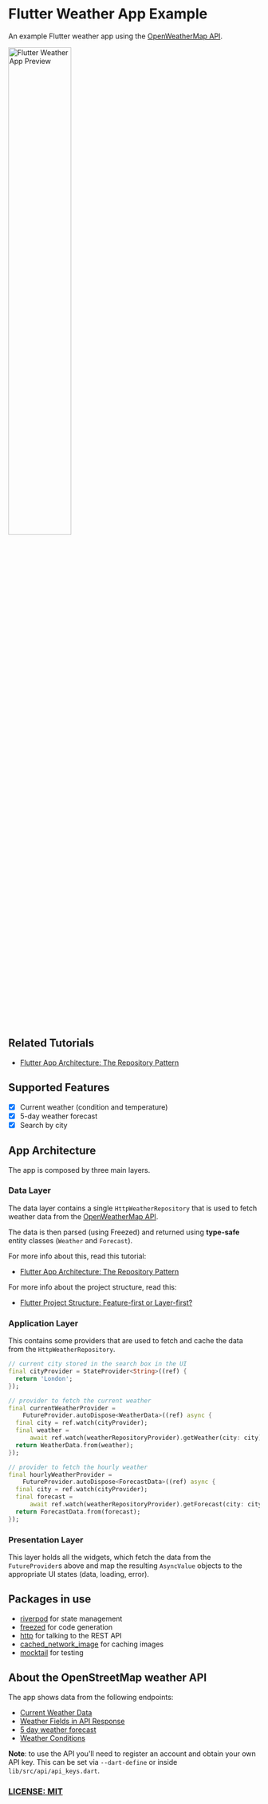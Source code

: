 # Flutter Weather App Example

An example Flutter weather app using the [OpenWeatherMap API](https://openweathermap.org/api).

<img src="https://github.com/bizz84/open_weather_example_flutter/blob/main/.github/images/weather-forecast.png?raw=true" alt="Flutter Weather App Preview" width=50% height=50%>

## Related Tutorials

- [Flutter App Architecture: The Repository Pattern](https://codewithandrea.com/articles/flutter-repository-pattern/)

## Supported Features

- [x] Current weather (condition and temperature)
- [x] 5-day weather forecast
- [x] Search by city

## App Architecture

The app is composed by three main layers.

### Data Layer

The data layer contains a single `HttpWeatherRepository` that is used to fetch weather data from the [OpenWeatherMap API](https://openweathermap.org/api).

The data is then parsed (using Freezed) and returned using **type-safe** entity classes (`Weather` and `Forecast`).

For more info about this, read this tutorial:

- [Flutter App Architecture: The Repository Pattern](https://codewithandrea.com/articles/flutter-repository-pattern/)

For more info about the project structure, read this:

- [Flutter Project Structure: Feature-first or Layer-first?](https://codewithandrea.com/articles/flutter-project-structure/)

### Application Layer

This contains some providers that are used to fetch and cache the data from the `HttpWeatherRepository`.

```dart
// current city stored in the search box in the UI
final cityProvider = StateProvider<String>((ref) {
  return 'London';
});

// provider to fetch the current weather
final currentWeatherProvider =
    FutureProvider.autoDispose<WeatherData>((ref) async {
  final city = ref.watch(cityProvider);
  final weather =
      await ref.watch(weatherRepositoryProvider).getWeather(city: city);
  return WeatherData.from(weather);
});

// provider to fetch the hourly weather
final hourlyWeatherProvider =
    FutureProvider.autoDispose<ForecastData>((ref) async {
  final city = ref.watch(cityProvider);
  final forecast =
      await ref.watch(weatherRepositoryProvider).getForecast(city: city);
  return ForecastData.from(forecast);
});
```

### Presentation Layer

This layer holds all the widgets, which fetch the data from the `FutureProvider`s above and map the resulting `AsyncValue` objects to the appropriate UI states (data, loading, error).

## Packages in use

- [riverpod](https://pub.dev/packages/riverpod) for state management
- [freezed](https://pub.dev/packages/freezed) for code generation
- [http](https://pub.dev/packages/http) for talking to the REST API
- [cached_network_image](https://pub.dev/packages/cached_network_image) for caching images
- [mocktail](https://pub.dev/packages/mocktail) for testing

## About the OpenStreetMap weather API

The app shows data from the following endpoints:

- [Current Weather Data](https://openweathermap.org/current)
- [Weather Fields in API Response](https://openweathermap.org/current#parameter)
- [5 day weather forecast](https://openweathermap.org/forecast5)
- [Weather Conditions](https://openweathermap.org/weather-conditions)

**Note**: to use the API you'll need to register an account and obtain your own API key. This can be set via `--dart-define` or inside `lib/src/api/api_keys.dart`.

### [LICENSE: MIT](LICENSE.md)